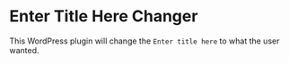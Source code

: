 # Enter Title Here Changer
This WordPress plugin will change the `Enter title here` to what the user wanted.
